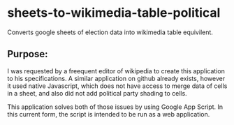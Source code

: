 # sheets-to-wikimedia-table-political
Converts google sheets of election data into wikimedia table equivilent.
## Purpose:
I was requested by a freequent editor of wikipedia to create this application to his specifications. A similar application on github already exists, however it used native Javascript, which does not have access to merge data of cells in a sheet, and also did not add political party shading to cells.

This application solves both of those issues by using Google App Script. In this current form, the script is intended to be run as a web application.
